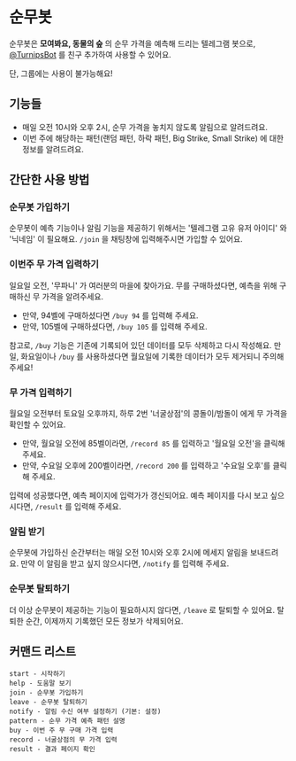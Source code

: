 # 순무봇

순무봇은 **모여봐요, 동물의 숲** 의 순무 가격을 예측해 드리는 텔레그램 봇으로, [@TurnipsBot](http://t.me/turnips_bot) 를 친구 추가하여 사용할 수 있어요.

단, 그룹에는 사용이 불가능해요!

## 기능들

* 매일 오전 10시와 오후 2시, 순무 가격을 놓치지 않도록 알림으로 알려드려요.
* 이번 주에 해당하는 패턴(랜덤 패턴, 하락 패턴, Big Strike, Small Strike) 에 대한 정보를 알려드려요.

## 간단한 사용 방법

### 순무봇 가입하기

순무봇이 예측 기능이나 알림 기능을 제공하기 위해서는 '텔레그램 고유 유저 아이디' 와 '닉네임' 이 필요해요. `/join` 을 채팅창에 입력해주시면 가입할 수 있어요.

### 이번주 무 가격 입력하기

일요일 오전, '무파니' 가 여러분의 마을에 찾아가요. 무를 구매하셨다면, 예측을 위해 구매하신 무 가격을 알려주세요.

* 만약, 94벨에 구매하셨다면 `/buy 94` 를 입력해 주세요.
* 만약, 105벨에 구매하셨다면, `/buy 105` 를 입력해 주세요.

참고로, `/buy` 기능은 기존에 기록되어 있던 데이터를 모두 삭제하고 다시 작성해요. 만일, 화요일이나 `/buy` 를 사용하셨다면 월요일에 기록한 데이터가 모두 제거되니 주의해 주세요!

### 무 가격 입력하기

월요일 오전부터 토요일 오후까지, 하루 2번 '너굴상점'의 콩돌이/밤돌이 에게 무 가격을 확인할 수 있어요.

* 만약, 월요일 오전에 85벨이라면, `/record 85` 를 입력하고 '월요일 오전'을 클릭해 주세요.
* 만약, 수요일 오후에 200벨이라면, `/record 200` 를 입력하고 '수요일 오후'를 클릭해 주세요.

입력에 성공했다면, 예측 페이지에 입력가가 갱신되어요. 예측 페이지를 다시 보고 싶으시다면, `/result` 를 입력해 주세요.

### 알림 받기

순무봇에 가입하신 순간부터는 매일 오전 10시와 오후 2시에 메세지 알림을 보내드려요. 만약 이 알림을 받고 싶지 않으시다면, `/notify` 를 입력해 주세요.

### 순무봇 탈퇴하기

더 이상 순무봇이 제공하는 기능이 필요하시지 않다면, `/leave` 로 탈퇴할 수 있어요. 탈퇴한 순간, 이제까지 기록했던 모든 정보가 삭제되어요.

## 커맨드 리스트

```text
start - 시작하기
help - 도움말 보기
join - 순무봇 가입하기
leave - 순무봇 탈퇴하기
notify - 알림 수신 여부 설정하기 (기본: 설정)
pattern - 순무 가격 예측 패턴 설명
buy - 이번 주 무 구매 가격 입력
record - 너굴상점의 무 가격 입력
result - 결과 페이지 확인
```
